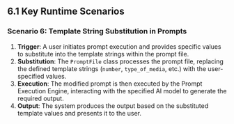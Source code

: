 ## 6.1 Key Runtime Scenarios

### Scenario 6: Template String Substitution in Prompts

1. **Trigger**: A user initiates prompt execution and provides specific values to substitute into the template strings within the prompt file.
2. **Substitution**: The `PromptFile` class processes the prompt file, replacing the defined template strings (`number`, `type_of_media`, etc.) with the user-specified values.
3. **Execution**: The modified prompt is then executed by the Prompt Execution Engine, interacting with the specified AI model to generate the required output.
4. **Output**: The system produces the output based on the substituted template values and presents it to the user.
